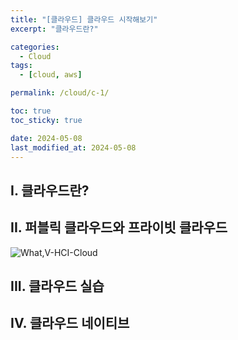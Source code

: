 ```yaml
---
title: "[클라우드] 클라우드 시작해보기"  
excerpt: "클라우드란?"

categories:
  - Cloud
tags:
  - [cloud, aws]

permalink: /cloud/c-1/

toc: true
toc_sticky: true

date: 2024-05-08
last_modified_at: 2024-05-08
---
```


## I. 클라우드란?


## II. 퍼블릭 클라우드와 프라이빗 클라우드

![What,V-HCI-Cloud](https://github.com/user-attachments/assets/b9eb2133-3c82-4646-915b-93a588951dbb)

## III. 클라우드 실습


## IV. 클라우드 네이티브


